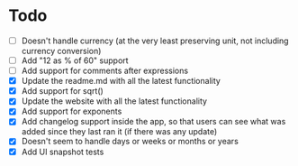 # Todo 

- [ ] Doesn't handle currency (at the very least preserving unit, not including currency conversion)
- [ ] Add "12 as % of 60" support
- [ ] Add support for comments after expressions
- [x] Update the readme.md with all the latest functionality
- [x] Add support for sqrt()
- [x] Update the website with all the latest functionality
- [x] Add support for exponents
- [x] Add changelog support inside the app, so that users can see what was added since they last ran it (if there was any update)
- [x] Doesn't seem to handle days or weeks or months or years
- [x] Add UI snapshot tests
